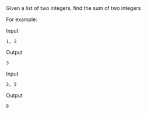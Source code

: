 ##
Given a list of two integers, find the sum of two integers

For example:

Input

```` 
1, 2
````

Output

````
3
````

Input

````
3, 5
````

Output

````
8
````






